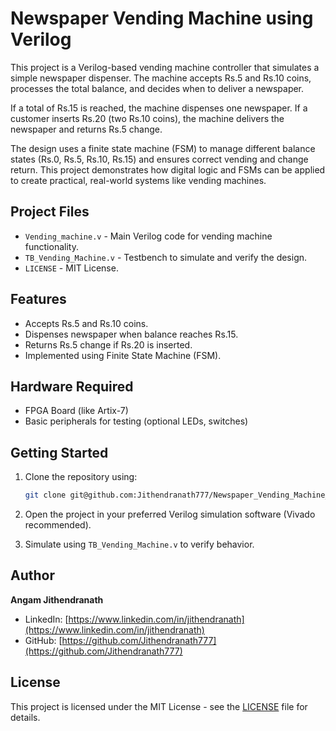 # Newspaper Vending Machine using Verilog

This project is a Verilog-based vending machine controller that simulates a simple newspaper dispenser. The machine accepts Rs.5 and Rs.10 coins, processes the total balance, and decides when to deliver a newspaper.

If a total of Rs.15 is reached, the machine dispenses one newspaper. If a customer inserts Rs.20 (two Rs.10 coins), the machine delivers the newspaper and returns Rs.5 change.

The design uses a finite state machine (FSM) to manage different balance states (Rs.0, Rs.5, Rs.10, Rs.15) and ensures correct vending and change return. This project demonstrates how digital logic and FSMs can be applied to create practical, real-world systems like vending machines.

## Project Files

* `Vending_machine.v` - Main Verilog code for vending machine functionality.
* `TB_Vending_Machine.v` - Testbench to simulate and verify the design.
* `LICENSE` - MIT License.

## Features

* Accepts Rs.5 and Rs.10 coins.
* Dispenses newspaper when balance reaches Rs.15.
* Returns Rs.5 change if Rs.20 is inserted.
* Implemented using Finite State Machine (FSM).

## Hardware Required

* FPGA Board (like Artix-7)
* Basic peripherals for testing (optional LEDs, switches)

## Getting Started

1. Clone the repository using:

   ```bash
   git clone git@github.com:Jithendranath777/Newspaper_Vending_Machine_using_Verilog.git
   ```
2. Open the project in your preferred Verilog simulation software (Vivado recommended).
3. Simulate using `TB_Vending_Machine.v` to verify behavior.

## Author

**Angam Jithendranath**

* LinkedIn: [https://www.linkedin.com/in/jithendranath](https://www.linkedin.com/in/jithendranath)
* GitHub: [https://github.com/Jithendranath777](https://github.com/Jithendranath777)

## License

This project is licensed under the MIT License - see the [LICENSE](LICENSE) file for details.
